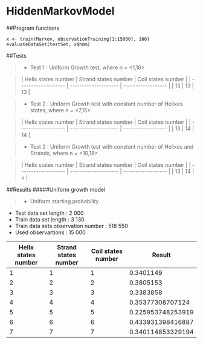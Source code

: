 # HiddenMarkovModel
##Program functions
```
x <- train(Markov, observationTraining[1:15000], 100)
evaluateDataSet(testSet, x$hmm)
```
##Tests

> - Test 1 : Uniform Growth test, where n = <1,16>

> | Helix states number | Strand states number | Coil states number | 
| ------------------- | -------------------- | ------------------ |
| 13 | 13 | 13 |

> - Test 2 : Uniform Growth test with constant number of Helixes states, where n = <7,15>

> | Helix states number | Strand states number | Coil states number | 
| ------------------- | -------------------- | ------------------ |
| 13 | 14 | 14 |

> - Test 2 : Uniform Growth test with constant number of Helixes and Strands, where n = <10,18>

> | Helix states number | Strand states number | Coil states number | 
| ------------------- | -------------------- | ------------------ |
| 13 | 14 | n |

##Results
#####Uniform growth model
> - Uniform starting probability
- Test data set length : 2 000
- Train data set length : 3 130
- Train data sets observation number : 518 550
- Used observartions : 15 000

| Helix states number | Strand states number | Coil states number | Result |
| ------------------- | -------------------- | ------------------ | ------ |
| 1 | 1 | 1 | 0.3401149 |
| 2 | 2 | 2 | 0.3805153 |
| 3 | 3 | 3 | 0.3383858 |
| 4 | 4 | 4 | 0.35377308707124 |
| 5 | 5 | 5 | 0.225953748253919 |
| 6 | 6 | 6 | 0.433931398416887 |
| 7 | 7 | 7 | 0.340114853329194 |
